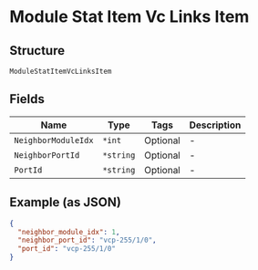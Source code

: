 
# Module Stat Item Vc Links Item

## Structure

`ModuleStatItemVcLinksItem`

## Fields

| Name | Type | Tags | Description |
|  --- | --- | --- | --- |
| `NeighborModuleIdx` | `*int` | Optional | - |
| `NeighborPortId` | `*string` | Optional | - |
| `PortId` | `*string` | Optional | - |

## Example (as JSON)

```json
{
  "neighbor_module_idx": 1,
  "neighbor_port_id": "vcp-255/1/0",
  "port_id": "vcp-255/1/0"
}
```


